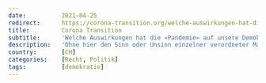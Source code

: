 ```yaml
---
date:          2021-04-25
redirect:      https://corona-transition.org/welche-auswirkungen-hat-die-pandemie-auf-unsere-demokratie
title:         Corona Transition
subtitle:      'Welche Auswirkungen hat die «Pandemie» auf unsere Demokratie?'
description:   'Ohne hier den Sinn oder Unsinn einzelner verordneter Massnahmen zu diskutieren, lässt sich für jeden klar denkenden Menschen erkennen, dass zurzeit (...)'
country:       [CH]
categories:    [Recht, Politik]
tags:          [demokratie]
---
```

